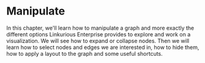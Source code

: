 # Manipulate

In this chapter, we'll learn how to manipulate a graph and more exactly the different options Linkurious Enterprise provides to explore and work on a visualization. We will see how to expand or collapse nodes. Then we will learn how to select nodes and edges we are interested in, how to hide them, how to apply a layout to the graph and some useful shortcuts.
